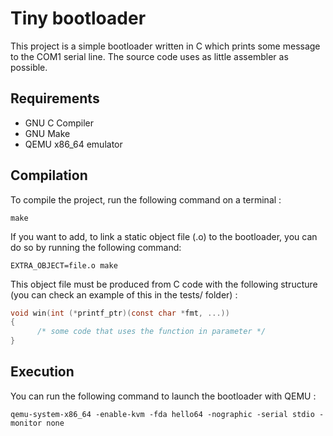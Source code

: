 # Tiny bootloader

This project is a simple bootloader written in C which prints some message to the COM1 serial line.
The source code uses as little assembler as possible.

## Requirements

- GNU C Compiler
- GNU Make
- QEMU x86_64 emulator

## Compilation

To compile the project, run the following command on a terminal :

```
make
```

If you want to add, to link a static object file (.o) to the
bootloader, you can do so by running the following command:

```
EXTRA_OBJECT=file.o make
```

This object file must be produced from C code with the
following structure (you can check an example of this in the tests/ folder) :

```c
void win(int (*printf_ptr)(const char *fmt, ...))
{
      /* some code that uses the function in parameter */
}
```

## Execution

You can run the following command to launch the bootloader with QEMU :

```
qemu-system-x86_64 -enable-kvm -fda hello64 -nographic -serial stdio -monitor none
```
